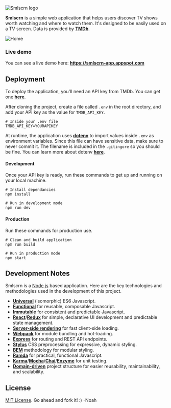 ![Smlscrn logo](http://i.imgur.com/QUaSArn.png "Smlscrn logo")

**Smlscrn** is a simple web application that helps users discover TV shows worth watching and where to watch them. It's designed to be easily used on a TV screen. Data is provided by [**TMDb**](https://www.themoviedb.org/).

![Home](http://i.imgur.com/DzUOOp6.jpg "Home")

### Live demo

You can see a live demo here: **https://smlscrn-app.appspot.com**


## Deployment

To deploy the application, you'll need an API key from TMDb. You can get one [**here**](https://www.themoviedb.org/documentation/api).

After cloning the project, create a file called `.env` in the root directory, and add your API key as the value for `TMDB_API_KEY`.


```
# Inside your .env file
TMDB_API_KEY=YOURAPIKEY
```

At runtime, the application uses [**dotenv**](https://github.com/motdotla/dotenv) to import values inside `.env` as environment variables. Since this file can have sensitive data, make sure to never commit it. The filename is included in the `.gitingore` so you should be fine. You can learn more about dotenv [**here**](https://github.com/motdotla/dotenv#faq).

#### Development 

Once your API key is ready, run these commands to get up and running on your local machine.

```
# Install dependancies
npm install

# Run in development mode
npm run dev
```

#### Production

Run these commands for production use.

```
# Clean and build application
npm run build

# Run in production mode
npm start
```

## Development Notes

Smlscrn is a [Node.js](https://nodejs.org/en/) based application. Here are the key technologies and methodologies used in the development of this project.

- [**Universal**](https://medium.com/@ghengeveld/isomorphism-vs-universal-javascript-4b47fb481beb) (isomorphic) ES6 Javascript.
- [**Functional**](https://medium.com/@chetcorcos/functional-programming-for-javascript-people-1915d8775504) for reusable, composable Javascript.
- [**Immutable**](https://medium.com/@chetcorcos/functional-programming-for-javascript-people-1915d8775504) for consistent and predictable Javascript.
- [**React**](https://facebook.github.io/react/)/[**Redux**](http://redux.js.org/) for simple, declarative UI development and predictable state management.
- [**Server-side rendering**](https://medium.com/@jeffwhelpley/use-cases-for-server-side-rendering-2fc6389b3f7d) for fast client-side loading.
- [**Webpack**](https://webpack.github.io/) for module bundling and hot-loading.
- [**Express**](https://expressjs.com/) for routing and REST API endpoints.
- [**Stylus**](http://stylus-lang.com/) CSS preprocessing for expressive, dynamic styling. 
- [**BEM**](http://getbem.com/) methodology for modular styling.
- [**Ramda**](http://ramdajs.com/) for practical, functional Javascript.
- [**Karma**](https://karma-runner.github.io/)/[**Mocha**](https://mochajs.org/)/[**Chai**](http://chaijs.com/)/[**Enzyme**](http://airbnb.io/enzyme/) for unit testing.
- [**Domain-driven**](http://marmelab.com/blog/2015/12/17/react-directory-structure.html) project structure for easier reusability, maintainability, and scalability.


## License 

[MIT License](http://opensource.org/licenses/MIT). Go ahead and fork it! :) -Noah
